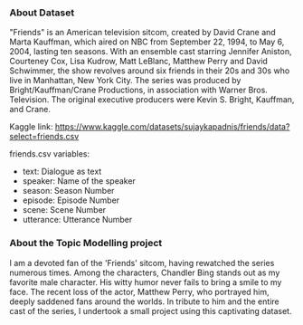 ### About Dataset

"Friends" is an American television sitcom, created by David Crane and Marta Kauffman, which aired on NBC from September 22, 1994, to May 6, 2004, lasting ten seasons. With an ensemble cast starring Jennifer Aniston, Courteney Cox, Lisa Kudrow, Matt LeBlanc, Matthew Perry and David Schwimmer, the show revolves around six friends in their 20s and 30s who live in Manhattan, New York City. The series was produced by Bright/Kauffman/Crane Productions, in association with Warner Bros. Television. The original executive producers were Kevin S. Bright, Kauffman, and Crane.

Kaggle link: https://www.kaggle.com/datasets/sujaykapadnis/friends/data?select=friends.csv

friends.csv variables:

- text: Dialogue as text
- speaker: Name of the speaker
- season: Season Number
- episode: Episode Number
- scene: Scene Number
- utterance: Utterance Number

### About the Topic Modelling project

I am a devoted fan of the 'Friends' sitcom, having rewatched the series numerous times. Among the characters, Chandler Bing stands out as my favorite male character. His witty humor never fails to bring a smile to my face. The recent loss of the actor, Matthew Perry, who portrayed him, deeply saddened fans around the worlds. In tribute to him and the entire cast of the series, I undertook a small project using this captivating dataset.
